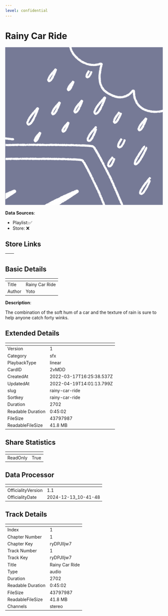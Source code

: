 ```yaml
---
level: confidential
---
```

# Rainy Car Ride

![card_[2vMDD].png](../../img/cards/card_[2vMDD].png)

**Data Sources**: 

- Playlist:✅
- Store: ❌


## Store Links

| <!-- --> | <!-- --> |
| - | - |


## Basic Details

| <!-- --> | <!-- --> |
| - | - |
| Title | Rainy Car Ride |
| Author | Yoto |

**Description**:

 The combination of the soft hum of a car and the texture of rain is sure to help anyone catch forty winks.



## Extended Details

| <!-- --> | <!-- --> |
| - | - |
| Version | 1 |
| Category | sfx |
| PlaybackType | linear |
| CardID | 2vMDD |
| CreatedAt | 2022-03-17T16:25:38.537Z |
| UpdatedAt | 2022-04-19T14:01:13.799Z |
| slug | rainy-car-ride |
| Sortkey | rainy-car-ride |
| Duration | 2702 |
| Readable Duration | 0:45:02 |
| FileSize | 43797987 |
| ReadableFileSize | 41.8 MB |


## Share Statistics

| <!-- --> | <!-- --> |
| - | - |
| ReadOnly | True |


## Data Processor

| <!-- --> | <!-- --> |
| - | - |
| OfficialityVersion | 1.1
| OfficialityDate | 2024-12-13_10-41-48


## Track Details

| <!-- --> | <!-- --> |
| - | - |
| Index | 1 |
| Chapter Number | 1 |
| Chapter Key | ryDPJlIjw7 |
| Track Number | 1 |
| Track Key | ryDPJlIjw7 |
| Title | Rainy Car Ride |
| Type | audio |
| Duration | 2702 |
| Readable Duration | 0:45:02 |
| FileSize | 43797987 |
| ReadableFileSize | 41.8 MB |
| Channels | stereo |


